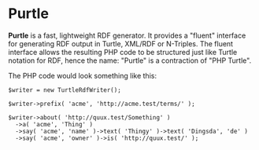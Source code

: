 # Purtle

**Purtle** is a fast, lightweight RDF generator. It provides a "fluent" interface for
generating RDF output in Turtle, XML/RDF or N-Triples. The fluent interface allows the
resulting PHP code to be structured just like Turtle notation for RDF, hence the name: "Purtle"
is a contraction of "PHP Turtle".

The PHP code would look something like this:

    $writer = new TurtleRdfWriter();

    $writer->prefix( 'acme', 'http://acme.test/terms/' );

    $writer->about( 'http://quux.test/Something' )
      ->a( 'acme', 'Thing' )
      ->say( 'acme', 'name' )->text( 'Thingy' )->text( 'Dingsda', 'de' )
      ->say( 'acme', 'owner' )->is( 'http://quux.test/' );
